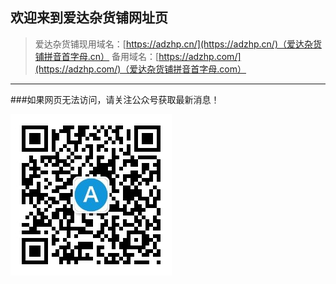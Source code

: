 ## 欢迎来到爱达杂货铺网址页


>爱达杂货铺现用域名：[https://adzhp.cn/](https://adzhp.cn/)（爱达杂货铺拼音首字母.cn）
>备用域名：[https://adzhp.com/](https://adzhp.com/)（爱达杂货铺拼音首字母.com）
>
------

###如果网页无法访问，请关注公众号获取最新消息！

![ADZHP 公众号](https://github.com/ymp12345/ymp12345.github.io/blob/main/1552914289-qrcode_for_gh_3982ad2ffa95_258.jpg)

